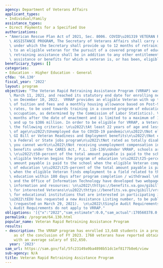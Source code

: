 ```yaml
---
agency: Department of Veterans Affairs
applicant_types:
- Individual/Family
assistance_types:
- Direct Payments for a Specified Use
authorizations:
- "American Rescue Plan Act of 2021, Sec. 8006. COVID\u201319 VETERAN RAPID RETRAINING\
  \ ASSISTANCE PROGRAM, The Secretary of Veterans Affairs shall carry out a program\
  \ under which the Secretary shall provide up to 12 months of retraining assistance\
  \ to an eligible veteran for the pursuit of a covered program of education. Such\
  \ retraining assistance shall be in addition to any other entitlement to educational\
  \ assistance or benefits for which a veteran is, or has been, eligible."
beneficiary_types: []
categories:
- Education - Higher Education - General
cfda: '64.130'
fiscal_year: '2022'
layout: program
objective: "The Veteran Rapid Retraining Assistance Program (VRRAP) was enacted on\
  \ March 11, 2021, and reached its statutory end date for enrolling new students\
  \ on December 10, 2022.  VRRAP provides an eligible Veteran with up to 12 months\
  \ of tuition and fees and a monthly housing allowance based on Post-9/11 GI Bill\
  \ rates, to be used towards training in a covered program of education (high demand\
  \ occupation, as determined by the Commission of Labor Statistics). VRRAP ends 21\
  \ months after the date of enactment and is limited to a maximum of 17,250 participants\
  \ and up to $386 million. In order to be eligible for VRRAP, a Veteran must meet\
  \ the following criteria: \n\u2022\tAt least 22 years of age and less than 67 years\
  \ of age\n\u2022\tUnemployed due to COVID-19 pandemic\n\u2022\tNot eligible for\
  \ GI Bill or Veteran Readiness and Employment benefits\n\u2022\tNot enrolled in\
  \ a Federal or State jobs program\n\u2022\tNot rated as totally disabled because\
  \ you cannot work\n\u2022\tNot receiving unemployment compensation including enhanced\
  \ benefits under the CARES Act, P.L. 116-136\nUnder VRRAP, schools are paid as follows:\
  \ \n\u2022\t50-percent of the total amount payable is paid to the school when the\
  \ eligible Veteran begins the program of education \n\u2022\t25-percent of the total\
  \ amount payable is paid to the school when the eligible Veteran completes the program\
  \ of education \n\u2022\t25-percent of the total amount payable is paid to the school\
  \ when the eligible Veteran finds employment to a field related to the program of\
  \ education within 180 days after program completion / withdrawal \nEducation Service\
  \ and the Office of Information Technology have developed two webpages with VRRAP\
  \ information and resources: \n\u2022\thttps://benefits.va.gov/gibill/vrrap.asp\
  \ for interested Veterans\n\u2022\thttps://benefits.va.gov/gibill/vrrap_educational_institutions.asp\
  \ for educational institutions that are interested in participating in VRRAP  \n\
  \u2022\tEDU has requested a new Assistance Listing number, to be published on SAM.gov\
  \ (requested on March 29, 2021).  \n\u2022\tSingle Audit Requirements: No, the Single\
  \ Audit Requirements do not apply to VRRAP."
obligations: '[{"x":"2022","sam_estimate":0.0,"sam_actual":170560378.0,"usa_spending_actual":121882490.0},{"x":"2023","sam_estimate":146683143.0,"sam_actual":0.0,"usa_spending_actual":131340437.0},{"x":"2024","sam_estimate":13550212.0,"sam_actual":0.0,"usa_spending_actual":0.0}]'
permalink: /program/64.130.html
popular_name: Veteran Rapid Retraining Assistance Program
results:
- description: The VRRAP program has enrolled 13,648 students in a program of education
    as of the conclusion of FY 2023. 1760 veterans have reported obtaining employment
    with an average salary of $52,650.
  year: '2023'
sam_url: https://sam.gov/fal/5fc23149a9ba4898b51dc1ef8177b8e6/view
sub-agency: N/A
title: Veteran Rapid Retraining Assistance Program
---
```

